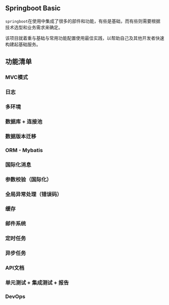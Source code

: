 ## Springboot Basic

`springboot`在使用中集成了很多的部件和功能，有些是基础，而有些则需要根据技术选型和业务需求来确定。

该项目就着重与基础与常用功能配置使用最佳实践，以帮助自己及其他开发者快速构建起基础服务。

## 功能清单

### MVC模式

### 日志

### 多环境

### 数据库 + 连接池

### 数据版本迁移

### ORM - Mybatis

### 国际化消息

### 参数校验（国际化）

### 全局异常处理（错误码）
 
### 缓存

### 邮件系统



### 定时任务

### 异步任务


### API文档

### 单元测试 + 集成测试 + 报告

### DevOps



